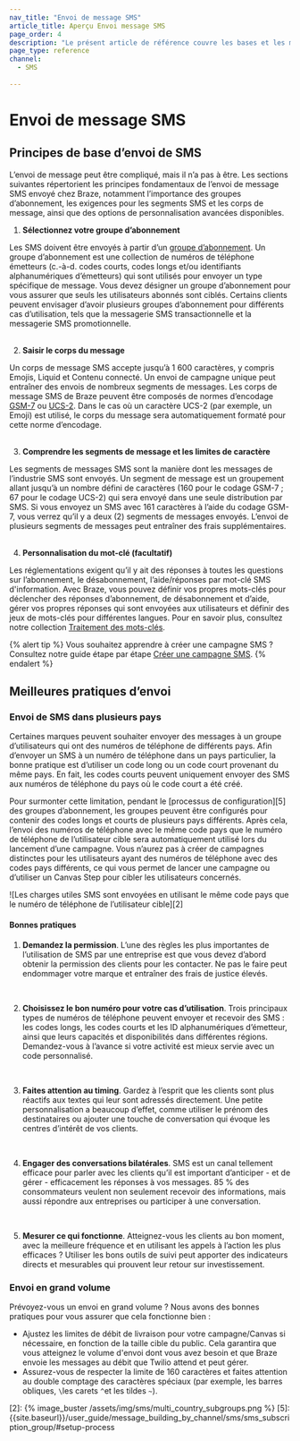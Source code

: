 ```yaml
---
nav_title: "Envoi de message SMS"
article_title: Aperçu Envoi message SMS
page_order: 4
description: "Le présent article de référence couvre les bases et les meilleures pratiques de l’envoi par SMS."
page_type: reference
channel:
  - SMS
  
---
```


# Envoi de message SMS

## Principes de base d’envoi de SMS

L’envoi de message peut être compliqué, mais il n’a pas à être. Les sections suivantes répertorient les principes fondamentaux de l’envoi de message SMS envoyé chez Braze, notamment l’importance des groupes d’abonnement, les exigences pour les segments SMS et les corps de message, ainsi que des options de personnalisation avancées disponibles.

1. **Sélectionnez votre groupe d’abonnement**<br>

Les SMS doivent être envoyés à partir d’un [groupe d’abonnement]({{site.baseurl}}/user_guide/onboarding_with_braze/sms_setup/sms_subscription_groups/). Un groupe d’abonnement est une collection de numéros de téléphone émetteurs (c.-à-d. codes courts, codes longs et/ou identifiants alphanumériques d’émetteurs) qui sont utilisés pour envoyer un type spécifique de message. Vous devez désigner un groupe d’abonnement pour vous assurer que seuls les utilisateurs abonnés sont ciblés. Certains clients peuvent envisager d’avoir plusieurs groupes d’abonnement pour différents cas d’utilisation, tels que la messagerie SMS transactionnelle et la messagerie SMS promotionnelle.<br>
<br>


2. **Saisir le corps du message**<br>

Un corps de message SMS accepte jusqu’à 1 600 caractères, y compris Emojis, Liquid et Contenu connecté. Un envoi de campagne unique peut entraîner des envois de nombreux segments de messages. Les corps de message SMS de Braze peuvent être composés de normes d’encodage [GSM-7](https://en.wikipedia.org/wiki/GSM_03.38) ou [UCS-2](https://en.wikipedia.org/wiki/Universal_Coded_Character_Set). Dans le cas où un caractère UCS-2 (par exemple, un Emoji) est utilisé, le corps du message sera automatiquement formaté pour cette norme d’encodage.<br>
<br>
 

3. **Comprendre les segments de message et les limites de caractère**<br>

Les segments de messages SMS sont la manière dont les messages de l’industrie SMS sont envoyés. Un segment de message est un groupement allant jusqu’à un nombre défini de caractères (160 pour le codage GSM-7 ; 67 pour le codage UCS-2) qui sera envoyé dans une seule distribution par SMS. Si vous envoyez un SMS avec 161 caractères à l’aide du codage GSM-7, vous verrez qu’il y a deux (2) segments de messages envoyés. L’envoi de plusieurs segments de messages peut entraîner des frais supplémentaires.<br>
<br>


4. **Personnalisation du mot-clé (facultatif)**<br>

Les réglementations exigent qu’il y ait des réponses à toutes les questions sur l’abonnement, le désabonnement, l’aide/réponses par mot-clé SMS d'information. Avec Braze, vous pouvez définir vos propres mots-clés pour déclencher des réponses d’abonnement, de désabonnement et d’aide, gérer vos propres réponses qui sont envoyées aux utilisateurs et définir des jeux de mots-clés pour différentes langues. Pour en savoir plus, consultez notre collection [Traitement des mots-clés]({{site.baseurl}}/user_guide/message_building_by_channel/sms/keywords/).

{% alert tip %}
Vous souhaitez apprendre à créer une campagne SMS ? Consultez notre guide étape par étape [Créer une campagne SMS]({{site.baseurl}}/user_guide/message_building_by_channel/sms/campaign/create/).
{% endalert %}

## Meilleures pratiques d’envoi

### Envoi de SMS dans plusieurs pays

Certaines marques peuvent souhaiter envoyer des messages à un groupe d’utilisateurs qui ont des numéros de téléphone de différents pays. Afin d’envoyer un SMS à un numéro de téléphone dans un pays particulier, la bonne pratique est d’utiliser un code long ou un code court provenant du même pays. En fait, les codes courts peuvent uniquement envoyer des SMS aux numéros de téléphone du pays où le code court a été créé. 

Pour surmonter cette limitation, pendant le [processus de configuration][5] des groupes d’abonnement, les groupes peuvent être configurés pour contenir des codes longs et courts de plusieurs pays différents. Après cela, l’envoi des numéros de téléphone avec le même code pays que le numéro de téléphone de l’utilisateur cible sera automatiquement utilisé lors du lancement d’une campagne. Vous n’aurez pas à créer de campagnes distinctes pour les utilisateurs ayant des numéros de téléphone avec des codes pays différents, ce qui vous permet de lancer une campagne ou d’utiliser un Canvas Step pour cibler les utilisateurs concernés.

![Les charges utiles SMS sont envoyées en utilisant le même code pays que le numéro de téléphone de l’utilisateur cible][2]

#### Bonnes pratiques

1. **Demandez la permission**. L’une des règles les plus importantes de l’utilisation de SMS par une entreprise est que vous devez d’abord obtenir la permission des clients pour les contacter. Ne pas le faire peut endommager votre marque et entraîner des frais de justice élevés.<br>
<br>

2. **Choisissez le bon numéro pour votre cas d’utilisation**. Trois principaux types de numéros de téléphone peuvent envoyer et recevoir des SMS : les codes longs, les codes courts et les ID alphanumériques d’émetteur, ainsi que leurs capacités et disponibilités dans différentes régions. Demandez-vous à l’avance si votre activité est mieux servie avec un code personnalisé. <br>
<br>

3. **Faites attention au timing**. Gardez à l’esprit que les clients sont plus réactifs aux textes qui leur sont adressés directement. Une petite personnalisation a beaucoup d’effet, comme utiliser le prénom des destinataires ou ajouter une touche de conversation qui évoque les centres d’intérêt de vos clients.<br>
<br>

4. **Engager des conversations bilatérales**. SMS est un canal tellement efficace pour parler avec les clients qu’il est important d’anticiper - et de gérer - efficacement les réponses à vos messages. 85 % des consommateurs veulent non seulement recevoir des informations, mais aussi répondre aux entreprises ou participer à une conversation.<br>
<br>

5. **Mesurer ce qui fonctionne**. Atteignez-vous les clients au bon moment, avec la meilleure fréquence et en utilisant les appels à l’action les plus efficaces ? Utiliser les bons outils de suivi peut apporter des indicateurs directs et mesurables qui prouvent leur retour sur investissement. 

### Envoi en grand volume

Prévoyez-vous un envoi en grand volume ? Nous avons des bonnes pratiques pour vous assurer que cela fonctionne bien :

- Ajustez les limites de débit de livraison pour votre campagne/Canvas si nécessaire, en fonction de la taille cible du public. Cela garantira que vous atteignez le volume d'envoi dont vous avez besoin et que Braze envoie les messages au débit que Twilio attend et peut gérer.
- Assurez-vous de respecter la limite de 160 caractères et faites attention au double comptage des caractères spéciaux (par exemple, les barres obliques, `\`les carets `^`et les tildes `~`). 

[2]: {% image_buster /assets/img/sms/multi_country_subgroups.png %}
[5]: {{site.baseurl}}/user_guide/message_building_by_channel/sms/sms_subscription_group/#setup-process

